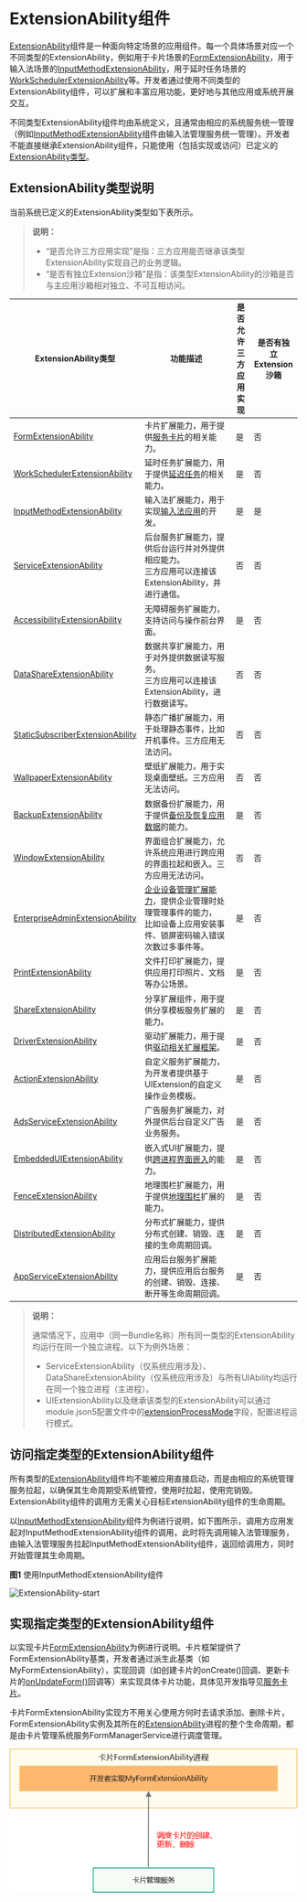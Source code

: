 # ExtensionAbility组件


[ExtensionAbility](../reference/apis-ability-kit/js-apis-app-ability-extensionAbility.md)组件是一种面向特定场景的应用组件。每一个具体场景对应一个不同类型的ExtensionAbility，例如用于卡片场景的[FormExtensionAbility](../reference/apis-form-kit/js-apis-app-form-formExtensionAbility.md)，用于输入法场景的[InputMethodExtensionAbility](../reference/apis-ime-kit/js-apis-inputmethod-extension-ability.md)，用于延时任务场景的[WorkSchedulerExtensionAbility](../reference/apis-backgroundtasks-kit/js-apis-WorkSchedulerExtensionAbility.md)等。开发者通过使用不同类型的ExtensionAbility组件，可以扩展和丰富应用功能，更好地与其他应用或系统开展交互。

不同类型ExtensionAbility组件均由系统定义，且通常由相应的系统服务统一管理（例如[InputMethodExtensionAbility](../reference/apis-ime-kit/js-apis-inputmethod-extension-ability.md)组件由输入法管理服务统一管理）。开发者不能直接继承ExtensionAbility组件，只能使用（包括实现或访问）已定义的[ExtensionAbility类型](../reference/apis-ability-kit/js-apis-bundleManager.md#extensionabilitytype)。

## ExtensionAbility类型说明

当前系统已定义的ExtensionAbility类型如下表所示。

> **说明：**
> 
> - “是否允许三方应用实现”是指：三方应用能否继承该类型ExtensionAbility实现自己的业务逻辑。
> - “是否有独立Extension沙箱”是指：该类型ExtensionAbility的沙箱是否与主应用沙箱相对独立、不可互相访问。

| ExtensionAbility类型                 | 功能描述 | 是否允许三<br/>方应用实现                  | 是否有独立<br/>Extension沙箱 |
|--------------------------------------|---------|-------------------------------------------|-----------------------|
| [FormExtensionAbility](../reference/apis-form-kit/js-apis-app-form-formExtensionAbility.md)  | 卡片扩展能力，用于提供[服务卡片](../form/formkit-overview.md)的相关能力。|  是 | 否 |
| [WorkSchedulerExtensionAbility](../reference/apis-backgroundtasks-kit/js-apis-WorkSchedulerExtensionAbility.md) | 延时任务扩展能力，用于提供[延迟任务](../task-management/work-scheduler.md)的相关能力。      | 是 | 否 |
| [InputMethodExtensionAbility](../reference/apis-ime-kit/js-apis-inputmethod-extension-ability.md) | 输入法扩展能力，用于实现[输入法应用](../inputmethod/ime-kit-intro.md)的开发。      | 是 | 是 |
| <!--Del-->[<!--DelEnd-->ServiceExtensionAbility<!--Del-->](../reference/apis-ability-kit/js-apis-app-ability-serviceExtensionAbility-sys.md)<!--DelEnd-->| 后台服务扩展能力，提供后台运行并对外提供相应能力。<br/>三方应用可以连接该ExtensionAbility，并进行通信。 |否| 否 |
| [AccessibilityExtensionAbility](../reference/apis-accessibility-kit/js-apis-application-accessibilityExtensionAbility.md)|无障碍服务扩展能力，支持访问与操作前台界面。| 是| 否 |
| <!--Del-->[<!--DelEnd-->DataShareExtensionAbility<!--Del-->](../reference/apis-arkdata/js-apis-application-dataShareExtensionAbility-sys.md)<!--DelEnd-->| 数据共享扩展能力，用于对外提供数据读写服务。<br/>三方应用可以连接该ExtensionAbility，进行数据读写。| 否| 否 |
|<!--DelRow-->[StaticSubscriberExtensionAbility](../reference/apis-basic-services-kit/js-apis-application-staticSubscriberExtensionAbility-sys.md)|静态广播扩展能力，用于处理静态事件，比如开机事件。三方应用无法访问。|否| 否 |
|<!--DelRow-->[WallpaperExtensionAbility](../reference/apis-basic-services-kit/js-apis-WallpaperExtensionAbility-sys.md)|壁纸扩展能力，用于实现桌面壁纸。三方应用无法访问。|否| 否 |
| [BackupExtensionAbility](../reference/apis-core-file-kit/js-apis-application-backupExtensionAbility.md) | 数据备份扩展能力，用于提供[备份及恢复应用数据](../file-management/app-file-backup-overview.md)的能力。      | 是 | 否 |
|<!--DelRow-->[WindowExtensionAbility](../reference/apis-arkui/js-apis-application-windowExtensionAbility-sys.md)|界面组合扩展能力，允许系统应用进行跨应用的界面拉起和嵌入。三方应用无法访问。| 否| 否 |
| [EnterpriseAdminExtensionAbility](../reference/apis-mdm-kit/js-apis-EnterpriseAdminExtensionAbility.md)|[企业设备管理扩展能力](../mdm/mdm-kit-admin.md)，提供企业管理时处理管理事件的能力，<br/>比如设备上应用安装事件、锁屏密码输入错误次数过多事件等。|是| 否 |
| [PrintExtensionAbility](../reference/apis-basic-services-kit/js-apis-app-ability-PrintExtensionAbility.md)|文件打印扩展能力，提供应用打印照片、文档等办公场景。|是| 否 |
| [ShareExtensionAbility](../reference/apis-ability-kit/js-apis-app-ability-shareExtensionAbility.md) | 分享扩展组件，用于提供分享模板服务扩展的能力。 | 是 | 否 |
| [DriverExtensionAbility](../reference/apis-driverdevelopment-kit/js-apis-app-ability-driverExtensionAbility.md)   | 驱动扩展能力，用于提供[驱动相关扩展框架](../device/driver/driverextensionability.md)。      | 是 | 否 |
| [ActionExtensionAbility](../reference/apis-ability-kit/js-apis-app-ability-actionExtensionAbility.md)| 自定义服务扩展能力，为开发者提供基于UIExtension的自定义操作业务模板。|是| 否 |
| <!--RP3-->[AdsServiceExtensionAbility](../reference/apis-ads-kit/js-apis-adsserviceextensionability.md)<!--RP3End-->| 广告服务扩展能力，对外提供后台自定义广告业务服务。|是| 否 |
| [EmbeddedUIExtensionAbility](../reference/apis-ability-kit/js-apis-app-ability-embeddedUIExtensionAbility.md) | 嵌入式UI扩展能力，提供[跨进程界面嵌入](embeddeduiextensionability.md)的能力。 | 是 | 否 |
| [FenceExtensionAbility](../reference/apis-location-kit/js-apis-app-ability-FenceExtensionAbility.md) | 地理围栏扩展能力，用于提供<!--RP1-->[地理围栏](../device/location/fenceExtensionAbility.md)<!--RP1End-->扩展的能力。 | 是 | 否 |
| [DistributedExtensionAbility](../reference/apis-distributedservice-kit/js-apis-distributedExtensionAbility.md)|分布式扩展能力，提供分布式创建、销毁、连接的生命周期回调。|是| 否 |
| [AppServiceExtensionAbility](../reference/apis-ability-kit/js-apis-app-ability-appServiceExtensionAbility.md) | 应用后台服务扩展能力，提供应用后台服务的创建、销毁、连接、断开等生命周期回调。 | 是 | 否 |
<!--RP2--><!--RP2End-->

> **说明：**
> 
> 通常情况下，应用中（同一Bundle名称）所有同一类型的ExtensionAbility均运行在同一个独立进程。以下为例外场景：
>
> - ServiceExtensionAbility（仅系统应用涉及）、DataShareExtensionAbility（仅系统应用涉及）与所有UIAbility均运行在同一个独立进程（主进程）。
> - UIExtensionAbility以及继承该类型的ExtensionAbility可以通过module.json5配置文件中的[extensionProcessMode](../quick-start/module-configuration-file.md#extensionabilities标签)字段，配置进程运行模式。

## 访问指定类型的ExtensionAbility组件

所有类型的[ExtensionAbility](../reference/apis-ability-kit/js-apis-app-ability-extensionAbility.md)组件均不能被应用直接启动，而是由相应的系统管理服务拉起，以确保其生命周期受系统管控，使用时拉起，使用完销毁。ExtensionAbility组件的调用方无需关心目标ExtensionAbility组件的生命周期。

  以[InputMethodExtensionAbility](../reference/apis-ime-kit/js-apis-inputmethod-extension-ability.md)组件为例进行说明，如下图所示，调用方应用发起对InputMethodExtensionAbility组件的调用，此时将先调用输入法管理服务，由输入法管理服务拉起InputMethodExtensionAbility组件，返回给调用方，同时开始管理其生命周期。

**图1** 使用InputMethodExtensionAbility组件

![ExtensionAbility-start](figures/ExtensionAbility-start.png)


## 实现指定类型的ExtensionAbility组件

以实现卡片[FormExtensionAbility](../reference/apis-form-kit/js-apis-app-form-formExtensionAbility.md)为例进行说明。卡片框架提供了FormExtensionAbility基类，开发者通过派生此基类（如MyFormExtensionAbility），实现回调（如创建卡片的onCreate()回调、更新卡片的[onUpdateForm()](../reference/apis-form-kit/js-apis-app-form-formExtensionAbility.md#onupdateform)回调等）来实现具体卡片功能，具体见开发指导见[服务卡片](../form/formkit-overview.md)。

卡片FormExtensionAbility实现方不用关心使用方何时去请求添加、删除卡片，FormExtensionAbility实例及其所在的[ExtensionAbility](../reference/apis-ability-kit/js-apis-app-ability-extensionAbility.md)进程的整个生命周期，都是由卡片管理系统服务FormManagerService进行调度管理。

![form_extension](figures/form_extension.png)